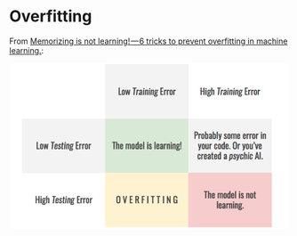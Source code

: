 # Overfitting

From [Memorizing is not learning! — 6 tricks to prevent overfitting in machine learning.](https://hackernoon.com/memorizing-is-not-learning-6-tricks-to-prevent-overfitting-in-machine-learning-820b091dc42):

![](../.gitbook/assets/image%20%2859%29.png)







